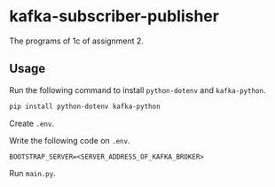 # kafka-subscriber-publisher
The programs of 1c of assignment 2.
## Usage
Run the following command to install `python-dotenv` and `kafka-python`.

```bash
pip install python-dotenv kafka-python
```

Create `.env`.

Write the following code on `.env`.

```
BOOTSTRAP_SERVER=<SERVER_ADDRESS_OF_KAFKA_BROKER>
```

Run `main.py`.
